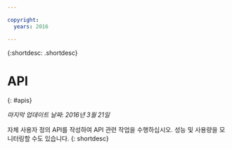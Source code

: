```yaml
---

copyright:
  years: 2016

---
```


{:shortdesc: .shortdesc} 


# API
{: #apis}

*마지막 업데이트 날짜: 2016년 3월 21일*

자체 사용자 정의 API를 작성하여 API 관련 작업을 수행하십시오. 성능 및 사용량을 모니터링할 수도 있습니다.
{: shortdesc}
